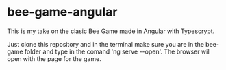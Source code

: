 # bee-game-angular

This is my take on the clasic Bee Game made in Angular with Typescrypt.

Just clone this repository and in the terminal make sure you are in the bee-game folder and type in the comand 'ng serve --open'. The browser will open with the page for the game.
